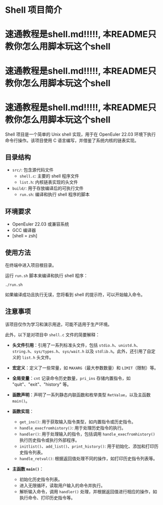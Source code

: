 # Shell 项目简介

# 速通教程是shell.md!!!!!, 本README只教你怎么用脚本玩这个shell
# 速通教程是shell.md!!!!!, 本README只教你怎么用脚本玩这个shell
# 速通教程是shell.md!!!!!, 本README只教你怎么用脚本玩这个shell

Shell 项目是一个简单的 Unix shell 实现，用于在 OpenEuler 22.03 环境下执行命令行操作。该项目使用 C 语言编写，并借鉴了系统内核的链表实现。

## 目录结构

- `src/`: 包含源代码文件
  - `shell.c`: 主要的 shell 程序文件
  - `list.h`: 内核链表实现的头文件
- `build/`: 用于存放编译后的可执行文件
  - `run.sh`: 编译和执行 shell 程序的脚本

## 环境要求

- OpenEuler 22.03 或兼容系统
- GCC 编译器
- [shell = zsh]

## 使用方法

在终端中进入项目根目录。

运行 `run.sh` 脚本来编译和执行 shell 程序：

`./run.sh`

如果编译成功且执行无误，您将看到 shell 的提示符，可以开始输入命令。

## 注意事项

该项目仅作为学习和演示用途，可能不适用于生产环境。

此外，以下是对项目中 `shell.c` 文件的简要解释：

- **头文件引用**：引用了一系列标准头文件，包括 `stdio.h`、`unistd.h`、`string.h`、`sys/types.h`、`sys/wait.h` 以及 `stdlib.h`。此外，还引用了自定义的 `list.h` 头文件。
- **宏定义**：定义了一些常量，如 `MAXARG`（最大参数数量）和 `LIMIT`（限制）等。
- **全局变量**：`cnt` 记录命令历史数量，`pri_ins` 存储内置指令，如 "quit"、"exit"、"history" 等。
- **函数声明**：声明了一系列静态内联函数和枚举类型 `RetValue`，以及主函数 `main()`。
- **函数实现**：
  - `get_ins()`: 用于获取输入指令类型，如内置指令或历史指令。
  - `handle_execfromhistory()`: 用于处理历史指令的执行。
  - `handler()`: 用于处理输入的指令，包括调用 `handle_execfromhistory()` 执行历史指令或执行外部程序。
  - `initlist()`、`add_list()`、`print_history()`: 用于初始化、添加和打印历史指令列表。
  - `handle_retval()`: 根据返回值处理不同的操作，如打印历史指令列表等。

- **主函数 `main()`**：
  - 初始化历史指令列表。
  - 进入无限循环，读取用户输入的命令并执行。
  - 解析输入命令，调用 `handler()` 处理，并根据返回值进行相应的操作，如执行命令、打印历史指令等。

